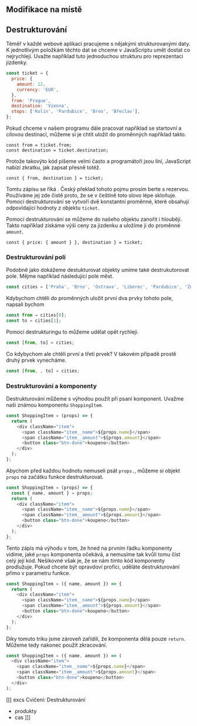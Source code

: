 ## Modifikace na místě

## Destrukturování

Téměř v každé webové aplikaci pracujeme s nějakými strukturovanými daty. K jednotlivým položkám těchto dat se chceme v JavaScriptu umět dostat co nejrychleji. Uvažte například tuto jednoduchou strukturu pro reprezentaci jízdenky.

```js
const ticket = {
  price: {
    amount: 12,
    currency: 'EUR',
  },
  from: 'Prague',
  destination: 'Vienna',
  stops: ['Kolín', 'Pardubice', 'Brno', 'Břeclav'],
};
```

Pokud chceme v našem programu dále pracovat například se startovní a cílovou destinací, můžeme si je chtít uložit do proměnných například takto.

```jscon
const from = ticket.from;
const destination = ticket.destination;
```

Protože takovýto kód píšeme velmi často a programátoři jsou líní, JavaScript nabízí zkratku, jak zapsat přesně totéž.

```jscon
const { from, destination } = ticket;
```

Tomtu zápisu se říká <term cs="destrukturování" en="destructuring">. Český překlad tohoto pojmu prosím berte s rezervou. Používáme jej zde čistě proto, že se v češtině toto slovo lépe skloňuje. Pomocí destrukturování se vytvoří dvě konstantní proměnné, které obsahují odpovídající hodnoty z objektu `ticket`.

Pomocí destrukturování se můžeme do našeho objektu zanořit i hloubějí. Takto například získáme výší ceny za jízdenku a uložíme ji do proměnné `amount`.

```jscon
const { price: { amount } }, destination } = ticket;
```

### Destrukturování polí

Podobně jako dokážeme destukturovat objekty umíme také destrukutorovat pole. Mějme například následující pole měst.

```js
const cities = ['Praha', 'Brno', 'Ostrava', 'Liberec', 'Pardubice', 'Znojmo'];
```

Kdybychom chtěli do proměnných uložit první dva prvky tohoto pole, napsali bychom

```js
const from = cities[0];
const to = cities[1];
```

Pomocí destrukturingu to můžeme udělat opět rychleji.

```js
const [from, to] = cities;
```

Co kdybychom ale chtělí první a třetí prvek? V takovém případě prostě druhý prvek vynecháme.

```js
const [from, , to] = cities;
```

### Destrukturování a komponenty

Destrukturování můžeme s výhodou použít při psaní komponent. Uvažme naši známou komponentu `ShoppingItem`.

```js
const ShoppingItem = (props) => {
  return (
    <div className="item">
      <span className="item__name">${props.name}</span>
      <span className="item__amount">${props.amount}</span>
      <button class="btn-done">koupeno</button>
    </div>
  );
};
```

Abychom před každou hodnotu nemuseli psát `props.`, můžeme si objekt `props` na začátku funkce destrukturovat.

```js
const ShoppingItem = (props) => {
  const { name, amount } = props;
  return (
    <div className="item">
      <span className="item__name">${props.name}</span>
      <span className="item__amount">${props.amount}</span>
      <button class="btn-done">koupeno</button>
    </div>
  );
};
```

Tento zápis má výhodu v tom, že hned na prvním řádku komponenty vidíme, jaké `props` komponenta očekává, a nemusíme tak kvůli tomu číst celý její kód. Nešikovné však je, že se nám tímto kód komponenty prodlužuje. Pokud chcete být opravdoví profíci, uděláte destrukturování přimo v parametru funkce.

```js
const ShoppingItem = ({ name, amount }) => {
  return (
    <div className="item">
      <span className="item__name">${props.name}</span>
      <span className="item__amount">${props.amount}</span>
      <button class="btn-done">koupeno</button>
    </div>
  );
};
```

Diky tomuto triku jsme zároveň zařídili, že komponenta dělá pouze `return`. Můžeme tedy nakonec použít zkracování.

```js
const ShoppingItem = ({ name, amount }) => (
  <div className="item">
    <span className="item__name">${props.name}</span>
    <span className="item__amount">${props.amount}</span>
    <button class="btn-done">koupeno</button>
  </div>
);
```

[[[ excs Cvičení: Destrukturování
- produkty
- cas
]]]
